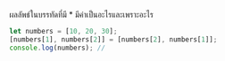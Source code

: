 ผลลัพธ์ในบรรทัดที่มี \* มีค่าเป็นอะไรและเพราะอะไร

```js
let numbers = [10, 20, 30];
[numbers[1], numbers[2]] = [numbers[2], numbers[1]];
console.log(numbers); //
```
